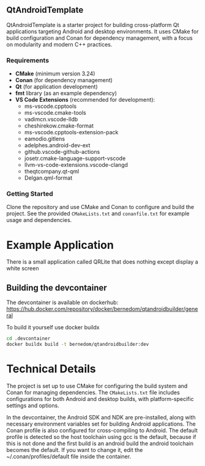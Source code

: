## QtAndroidTemplate

QtAndroidTemplate is a starter project for building cross-platform Qt applications targeting Android and desktop environments. It uses CMake for build configuration and Conan for dependency management, with a focus on modularity and modern C++ practices.

### Requirements

- **CMake** (minimum version 3.24)
- **Conan** (for dependency management)
- **Qt** (for application development)
- **fmt** library (as an example dependency)
- **VS Code Extensions** (recommended for development):
	- ms-vscode.cpptools
	- ms-vscode.cmake-tools
	- vadimcn.vscode-lldb
	- cheshirekow.cmake-format
	- ms-vscode.cpptools-extension-pack
	- eamodio.gitlens
	- adelphes.android-dev-ext
	- github.vscode-github-actions
	- josetr.cmake-language-support-vscode
	- llvm-vs-code-extensions.vscode-clangd
	- theqtcompany.qt-qml
	- Delgan.qml-format

### Getting Started

Clone the repository and use CMake and Conan to configure and build the project. See the provided `CMakeLists.txt` and `conanfile.txt` for example usage and dependencies.

# Example Application

There is a small application called QRLite that does nothing except display a white screen

## Building the devcontainer

The devcontainer is available on dockerhub: https://hub.docker.com/repository/docker/bernedom/qtandroidbuilder/general

To build it yourself use docker buildx

```bash
cd .devcontainer
docker buildx build -t bernedom/qtandroidbuilder:dev
```

# Technical Details

The project is set up to use CMake for configuring the build system and Conan for managing dependencies. The `CMakeLists.txt` file includes configurations for both Android and desktop builds, with platform-specific settings and options.

In the devcontainer, the Android SDK and NDK are pre-installed, along with necessary environment variables set for building Android applications. The Conan profile is also configured for cross-compiling to Android. The default profile is detected so the host toolchain using gcc is the default, because if this is not done and the first build is an android build the android toolchain becomes the default. If you want to change it, edit the ~/.conan/profiles/default file inside the container.
